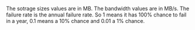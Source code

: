 The sotrage sizes values are in MB.
The bandwidth values are in MB/s.
The failure rate is the annual failure rate. So 1 means it has 100% chance to fail in a year, 0.1 means a 10% chance and 0.01 a 1% chance.
